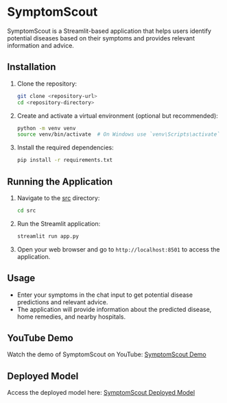 # SymptomScout

SymptomScout is a Streamlit-based application that helps users identify potential diseases based on their symptoms and provides relevant information and advice.

## Installation

1. Clone the repository:

    ```sh
    git clone <repository-url>
    cd <repository-directory>
    ```

2. Create and activate a virtual environment (optional but recommended):

    ```sh
    python -m venv venv
    source venv/bin/activate  # On Windows use `venv\Scripts\activate`
    ```

3. Install the required dependencies:
    ```sh
    pip install -r requirements.txt
    ```

## Running the Application

1. Navigate to the [src](http://_vscodecontentref_/2) directory:

    ```sh
    cd src
    ```

2. Run the Streamlit application:

    ```sh
    streamlit run app.py
    ```

3. Open your web browser and go to `http://localhost:8501` to access the application.

## Usage

-   Enter your symptoms in the chat input to get potential disease predictions and relevant advice.
-   The application will provide information about the predicted disease, home remedies, and nearby hospitals.

## YouTube Demo

Watch the demo of SymptomScout on YouTube: [SymptomScout Demo]()

## Deployed Model

Access the deployed model here: [SymptomScout Deployed Model]()
